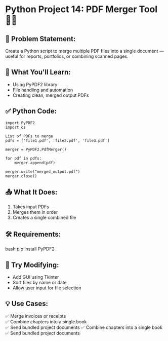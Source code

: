 # Python Project 14: PDF Merger Tool 📄🧠  

## 📌 Problem Statement:  
Create a Python script to merge multiple PDF files into a single document — useful for reports, portfolios, or combining scanned pages.

## 🧠 What You'll Learn:  
- Using PyPDF2 library  
- File handling and automation  
- Creating clean, merged output PDFs

## ✅ Python Code:  
```
import PyPDF2
import os

List of PDFs to merge
pdfs = ['file1.pdf', 'file2.pdf', 'file3.pdf']

merger = PyPDF2.PdfMerger()

for pdf in pdfs:
    merger.append(pdf)

merger.write("merged_output.pdf")
merger.close()
```

## 📤 What It Does:  
1. Takes input PDFs  
2. Merges them in order  
3. Creates a single combined file

## 🛠️ Requirements:  
bash
pip install PyPDF2


## 🔧 Try Modifying:  
- Add GUI using Tkinter  
- Sort files by name or date  
- Allow user input for file selection

## 💡 Use Cases:  
✅ Merge invoices or receipts  
✅ Combine chapters into a single book  
✅ Send bundled project documents 
✅ Combine chapters into a single book  
✅ Send bundled project documents  
